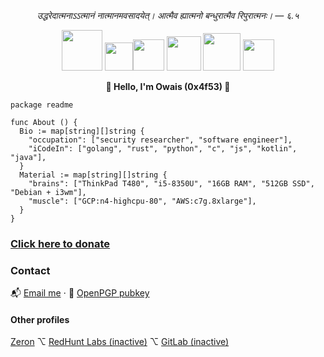 <p align="center">
  <i>
    उद्धरेदात्मनाऽऽत्मानं नात्मानमवसादयेत्। आत्मैव ह्यात्मनो बन्धुरात्मैव रिपुरात्मनः। — ६.५
  </i>
</p>

<p align="center">
  <img src="https://media.tenor.com/8PlnT9rtCScAAAAi/mew-pokemon.gif" width="65"/> <img src="https://i.pinimg.com/originals/e9/38/d1/e938d18fc07a3ffd16b4864ef2f1308f.gif" width="45"/><img src="https://66.media.tumblr.com/tumblr_ma4fsg8aDZ1rfjowdo1_500.gif" width="50"/> <img src="https://media.tenor.com/0GRl16naN8YAAAAj/pokemon-nintendo.gif" width="55"/> <img src="https://pa1.aminoapps.com/6191/1d2177e5d746c7c38a2d99ae1f25deb373874d86_00.gif" width="60"/> <img src="https://38.media.tumblr.com/94e9f3d457a2916b99fd0cecc0793039/tumblr_n9e0clg7821s3bc1no1_500.gif" width="50"/>
</p>

<p align="center">
  <b size="1">
    🚀 Hello, I'm Owais (0x4f53) 🚀
  </b>
</p>

```golang
package readme

func About () {
  Bio := map[string][]string {
    "occupation": ["security researcher", "software engineer"],
    "iCodeIn": ["golang", "rust", "python", "c", "js", "kotlin", "java"],
  }
  Material := map[string][]string {
    "brains": ["ThinkPad T480", "i5-8350U", "16GB RAM", "512GB SSD", "Debian + i3wm"],
    "muscle": ["GCP:n4-highcpu-80", "AWS:c7g.8xlarge"],
  }
}
```

### [Click here to donate](https://github.com/sponsors/0x4f53/)

### Contact
📬 [Email me](mailto:owais@0x4f.in)
 ⋅ 
🔏 <a href="https://keys.openpgp.org/vks/v1/by-fingerprint/5B4877332829B7F48ABEC1CBCA2D14E0F9F73BA8">OpenPGP pubkey</a>

#### Other profiles

[Zeron](https://github.com/owais-zeron)  ⌥  [RedHunt Labs (inactive)](https://github.com/owais-redhunt)  ⌥  [GitLab (inactive)](https://gitlab.com/ThomasCat)

